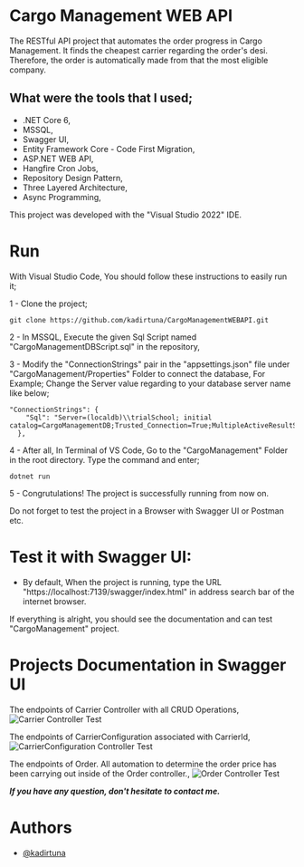 # Cargo Management WEB API
The RESTful API project that automates the order progress in Cargo Management. It finds the cheapest carrier regarding the order's desi. Therefore, the order is automatically made from that the most eligible company.

## What were the tools that I used;
- .NET Core 6,
- MSSQL,
- Swagger UI,
- Entity Framework Core - Code First Migration,
- ASP.NET WEB API,
- Hangfire Cron Jobs,
- Repository Design Pattern,
- Three Layered Architecture,
- Async Programming,


This project was developed with the "Visual Studio 2022" IDE.

# Run

With Visual Studio Code, You should follow these instructions to easily run it;

1 - Clone the project;

```
git clone https://github.com/kadirtuna/CargoManagementWEBAPI.git
```
2 - In MSSQL, Execute the given Sql Script named "CargoManagementDBScript.sql" in the repository, 

3 - Modify the "ConnectionStrings" pair in the "appsettings.json" file under "CargoManagement/Properties" Folder to connect the database, For Example;
Change the Server value regarding to your database server name like below;

```
"ConnectionStrings": {
    "Sql": "Server=(localdb)\\trialSchool; initial catalog=CargoManagementDB;Trusted_Connection=True;MultipleActiveResultSets=True;"
  },
```

4 - After all, In Terminal of VS Code, Go to the "CargoManagement" Folder in the root directory. Type the command and enter;

```
dotnet run
```

5 - Congrutulations! The project is successfully running from now on.

Do not forget to test the project in a Browser with Swagger UI or Postman etc.

# Test it with Swagger UI:

- By default, When the project is running, type the URL "https://localhost:7139/swagger/index.html" in address search bar of the internet browser. 

If everything is alright, you should see the documentation and can test "CargoManagement" project.  

# Projects Documentation in Swagger UI

The endpoints of Carrier Controller with all CRUD Operations,
![Carrier Controller Test](https://github.com/kadirtuna/CargoManagementWEBAPI/blob/master/Images/CargoManagementImage1.jpg)

The endpoints of CarrierConfiguration associated with CarrierId,
![CarrierConfiguration Controller Test](https://github.com/kadirtuna/CargoManagementWEBAPI/blob/master/Images/CargoManagementImage2.jpg)

The endpoints of Order. All automation to determine the order price has been carrying out inside of the Order controller.,
![Order Controller Test](https://github.com/kadirtuna/CargoManagementWEBAPI/blob/master/Images/CargoManagementImage3.jpg)

***If you have any question, don't hesitate to contact me.***
# Authors

- [@kadirtuna](https://github.com/kadirtuna)

